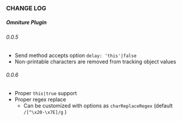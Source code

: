 ### CHANGE LOG

##### Omniture Plugin

###### 0.0.5

* Send method accepts option `delay: 'this'|false`
* Non-printable characters are removed from tracking object values

###### 0.0.6

* Proper `this|true` support
* Proper regex replace
  * Can be customized with options as `charReplaceRegex` (default `/[^\x20-\x7E]/g` )
